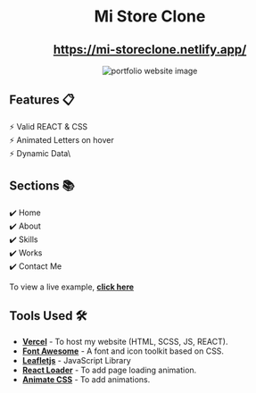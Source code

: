 

<div align="center">

<h1>Mi Store Clone </h1>
 

<h2>
  <a href="https://mi-storeclone.netlify.app/">https://mi-storeclone.netlify.app/</a>
</h2>

![portfolio website image](https://user-images.githubusercontent.com/85667548/188468172-cfade8b8-cdd1-4fe9-8246-59419f65b1db.png)

<div align="center">
  <a href="https://mi-storeclone.netlify.app/">
  </a>
</div>
  </div>
  

## Features 📋

⚡️ Valid REACT & CSS \
⚡️ Animated Letters on hover\
⚡️ Dynamic Data\
  

## Sections 📚


✔️ Home\
✔️ About\
✔️ Skills \
✔️ Works\
✔️ Contact Me


To view a live example, **[click here](https://savvyshivam.vercel.app/)**

## Tools Used 🛠️

- [**Vercel**](https://vercel.com/new) - To host my  website (HTML, SCSS, JS, REACT).
- [**Font Awesome**](https://fontawesome.com/) - A font and icon toolkit based on CSS.
- [**Leafletjs**](https://leafletjs.com/) - JavaScript Library
- [**React Loader**](https://www.npmjs.com/package/react-loader) - To add page loading animation.
- [**Animate CSS**](https://animate.style/) - To add animations.

<br/>
